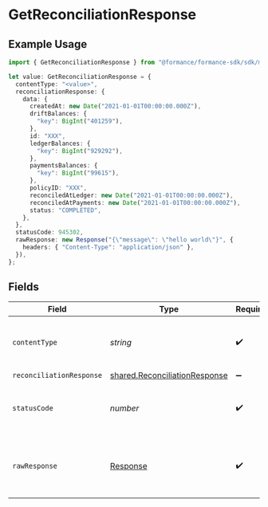 # GetReconciliationResponse

## Example Usage

```typescript
import { GetReconciliationResponse } from "@formance/formance-sdk/sdk/models/operations";

let value: GetReconciliationResponse = {
  contentType: "<value>",
  reconciliationResponse: {
    data: {
      createdAt: new Date("2021-01-01T00:00:00.000Z"),
      driftBalances: {
        "key": BigInt("401259"),
      },
      id: "XXX",
      ledgerBalances: {
        "key": BigInt("929292"),
      },
      paymentsBalances: {
        "key": BigInt("99615"),
      },
      policyID: "XXX",
      reconciledAtLedger: new Date("2021-01-01T00:00:00.000Z"),
      reconciledAtPayments: new Date("2021-01-01T00:00:00.000Z"),
      status: "COMPLETED",
    },
  },
  statusCode: 945302,
  rawResponse: new Response("{\"message\": \"hello world\"}", {
    headers: { "Content-Type": "application/json" },
  }),
};
```

## Fields

| Field                                                                                 | Type                                                                                  | Required                                                                              | Description                                                                           |
| ------------------------------------------------------------------------------------- | ------------------------------------------------------------------------------------- | ------------------------------------------------------------------------------------- | ------------------------------------------------------------------------------------- |
| `contentType`                                                                         | *string*                                                                              | :heavy_check_mark:                                                                    | HTTP response content type for this operation                                         |
| `reconciliationResponse`                                                              | [shared.ReconciliationResponse](../../../sdk/models/shared/reconciliationresponse.md) | :heavy_minus_sign:                                                                    | OK                                                                                    |
| `statusCode`                                                                          | *number*                                                                              | :heavy_check_mark:                                                                    | HTTP response status code for this operation                                          |
| `rawResponse`                                                                         | [Response](https://developer.mozilla.org/en-US/docs/Web/API/Response)                 | :heavy_check_mark:                                                                    | Raw HTTP response; suitable for custom response parsing                               |